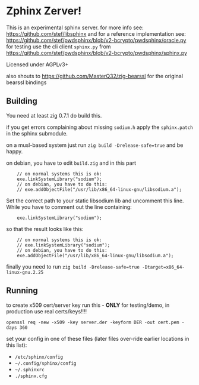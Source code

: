 # Zphinx Zerver!

This is an experimental sphinx server. for more info see:
https://github.com/stef/libsphinx and for a reference implementation see:
https://github.com/stef/pwdsphinx/blob/v2-bcrypto/pwdsphinx/oracle.py
for testing use the cli client `sphinx.py` from
https://github.com/stef/pwdsphinx/blob/v2-bcrypto/pwdsphinx/sphinx.py

Licensed under AGPLv3+

also shouts to https://github.com/MasterQ32/zig-bearssl for the original bearssl bindings

## Building

You need at least zig 0.7.1 do build this.

if you get errors complaining about missing `sodium.h` apply the `sphinx.patch`
in the sphinx submodule.

on a musl-based system just run `zig build -Drelease-safe=true` and be happy.

on debian, you have to edit `build.zig` and in this part

```
    // on normal systems this is ok:
    exe.linkSystemLibrary("sodium");
    // on debian, you have to do this:
    // exe.addObjectFile("/usr/lib/x86_64-linux-gnu/libsodium.a");
```

Set the correct path to your static libsodium lib and uncomment this line.
While you have to comment out the line containing:

```
    exe.linkSystemLibrary("sodium");
```

so that the result looks like this:

```
    // on normal systems this is ok:
    // exe.linkSystemLibrary("sodium");
    // on debian, you have to do this:
    exe.addObjectFile("/usr/lib/x86_64-linux-gnu/libsodium.a");
```

finally you need to run `zig build -Drelease-safe=true -Dtarget=x86_64-linux-gnu.2.25`

## Running

to create x509 cert/server key run this - **ONLY** for testing/demo, in production use real certs/keys!!!!
```
openssl req -new -x509 -key server.der -keyform DER -out cert.pem -days 360
```

set your config in one of these files (later files over-ride earlier locations
in this list):

 - `/etc/sphinx/config`
 - `~/.config/sphinx/config`
 - `~/.sphinxrc`
 - `./sphinx.cfg`
